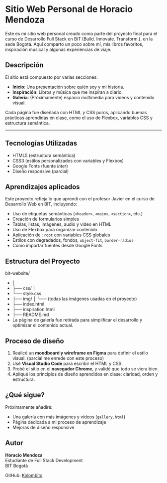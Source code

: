 # Sitio Web Personal de Horacio Mendoza
Este es mi sitio web personal creado como parte del proyecto final para el curso de Desarrollo Full Stack en BiT (Build. Innovate. Transform.), en la sede Bogotá. Aquí comparto un poco sobre mí, mis libros favoritos, inspiración musical y algunas experiencias de viaje.

##  Descripción

El sitio está compuesto por varias secciones:
- **Inicio**: Una presentación sobre quién soy y mi historia.
- **Inspiración**: Libros y música que me inspiran a diario.
- **Galería**: (Próximamente) espacio multimedia para videos y contenido visual.

Cada página fue diseñada con HTML y CSS puros, aplicando buenas prácticas aprendidas en clase, como el uso de Flexbox, variables CSS y estructura semántica.

---

##  Tecnologías Utilizadas

- HTML5 (estructura semántica)
- CSS3 (estilos personalizados con variables y Flexbox)
- Google Fonts (fuente *Inter*)
- Diseño responsive (parcial)

##  Aprendizajes aplicados

Este proyecto refleja lo que aprendí con el profesor Javier en el curso de Desarrollo Web en BIT, incluyendo:

- Uso de etiquetas semánticas (`<header>`, `<main>`, `<section>`, etc.)
- Creación de formularios simples
- Tablas, listas, imágenes, audio y video en HTML
- Uso de Flexbox para organizar contenido
- Aplicación de `:root` con variables CSS globales
- Estilos con degradados, fondos, `object-fit`, `border-radius`
- Cómo importar fuentes desde Google Fonts

##  Estructura del Proyecto
bit-website/ 
- │ 
- ├── css/ │ 
- └── style.css 
- ├── img/ │ └── (todas las imágenes usadas en el proyecto) 
- ├── index.html 
- ├── inspiration.html 
- ├── README.md
- La página de galería fue retirada para simplificar el desarrollo y optimizar el contenido actual. 
##  Proceso de diseño

1. Realicé un **moodboard y wireframe en Figma** para definir el estilo visual. (parcial me enrede con este proceso)
2. Usé **Visual Studio Code** para escribir el HTML y CSS.
3. Probé el sitio en el **navegador Chrome**, y validé que todo se viera bien.
4. Apliqué los principios de diseño aprendidos en clase: claridad, orden y estructura.

##  ¿Qué sigue?

Próximamente añadiré:
- Una galería con más imágenes y videos (`gallery.html`)
- Página dedicada a mi proceso de aprendizaje
- Mejoras de diseño responsive

##  Autor

**Horacio Mendoza**  
Estudiante de Full Stack Development  
BIT Bogotá

GitHub: [Kolombito](https://github.com/Kolombito)
